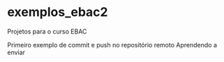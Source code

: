# exemplos_ebac2
Projetos para o curso EBAC

Primeiro exemplo de commit e push no repositório remoto
Aprendendo a enviar